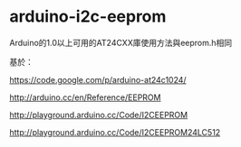 # arduino-i2c-eeprom
Arduino的1.0以上可用的AT24CXX庫使用方法與eeprom.h相同

基於：

https://code.google.com/p/arduino-at24c1024/

http://arduino.cc/en/Reference/EEPROM

http://playground.arduino.cc/Code/I2CEEPROM

http://playground.arduino.cc/Code/I2CEEPROM24LC512
